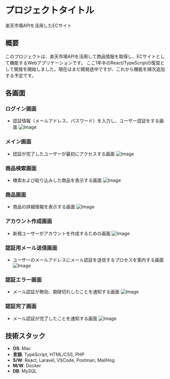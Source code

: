 # プロジェクトタイトル

楽天市場APIを活用したECサイト

## 概要

このプロジェクトは、楽天市場APIを活用して商品情報を取得し、ECサイトとして機能するWebアプリケーションです。
ここ1年半のReact/TypeScriptの復習として開発を開始しました。現在はまだ開発途中ですが、これから機能を順次追加する予定です。

## 各画面
### ログイン画面
- 認証情報（メールアドレス、パスワード）を入力し、ユーザー認証をする画面
![Image](https://github.com/user-attachments/assets/22244dad-1dd7-4aff-9c2e-cd37f9c06f57)

### メイン画面
- 認証が完了したユーザーが最初にアクセスする画面
![Image](https://github.com/user-attachments/assets/d5c7231a-8fdb-47f0-ae63-8977ed73f3ff)

### 商品検索画面
- 検索および絞り込みした商品を表示する画面
![Image](https://github.com/user-attachments/assets/a43cc094-81d6-44e6-8b12-f5260e0993bf)

### 商品画面
- 商品の詳細情報を表示する画面
![Image](https://github.com/user-attachments/assets/8b3ca3b5-4c13-4315-8937-7e70fecfa4fc)

### アカウント作成画面
- 新規ユーザーがアカウントを作成するための画面
![Image](https://github.com/user-attachments/assets/5e17f384-e48d-4d54-865f-ed1bfbbea5aa)

### 認証用メール送信画面
- ユーザーのメールアドレスにメール認証を送信するプロセスを案内する画面
![Image](https://github.com/user-attachments/assets/e59b5f5c-5acd-4e12-aae3-bd4384c819f7)

### 認証エラー画面
- メール認証が無効、期限切れしたことを通知する画面
![Image](https://github.com/user-attachments/assets/50ae47da-18f7-497b-b04e-c60cbc7bad69)

### 認証完了画面
- メール認証が完了したことを通知する画面
![Image](https://github.com/user-attachments/assets/e671b4cb-8659-4bee-9e9b-2ffc11518c23)

## 技術スタック
- **OS**: Mac
- **言語**: TypeScript, HTML/CSS, PHP 
- **S/W**: React, Laravel, VSCode, Postman, MailHog
- **M/W**: Docker 
- **DB**: MySQL

